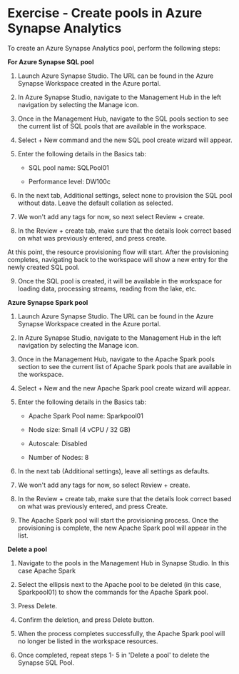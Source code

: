 # Exercise - Create pools in Azure Synapse Analytics

To create an Azure Synapse Analytics pool, perform the following steps:

**For Azure Synapse SQL pool**
1. Launch Azure Synapse Studio. The URL can be found in the Azure Synapse Workspace created in the Azure portal.

2. In Azure Synapse Studio, navigate to the Management Hub in the left navigation by selecting the Manage icon.

3. Once in the Management Hub, navigate to the SQL pools section to see the current list of SQL pools that are available in the workspace.

4. Select + New command and the new SQL pool create wizard will appear.

5. Enter the following details in the Basics tab:

    -   SQL pool name: SQLPool01

    -   Performance level: DW100c

6. In the next tab, Additional settings, select none to provision the SQL pool without data. Leave the default collation as selected.

7. We won't add any tags for now, so next select Review + create.

8. In the Review + create tab, make sure that the details look correct based on what was previously entered, and press create.

At this point, the resource provisioning flow will start. After the provisioning completes, navigating back to the workspace will show a new entry for the newly created SQL pool.

9. Once the SQL pool is created, it will be available in the workspace for loading data, processing streams, reading from the lake, etc.

**Azure Synapse Spark pool**

1. Launch Azure Synapse Studio. The URL can be found in the Azure Synapse Workspace created in the Azure portal.

2. In Azure Synapse Studio, navigate to the Management Hub in the left navigation by selecting the Manage icon.

3. Once in the Management Hub, navigate to the Apache Spark pools section to see the current list of Apache Spark pools that are available in the workspace.

4. Select + New and the new Apache Spark pool create wizard will appear.

5. Enter the following details in the Basics tab:

    -   Apache Spark Pool name: Sparkpool01

    -   Node size: Small (4 vCPU / 32 GB)

    -   Autoscale: Disabled

    -   Number of Nodes: 8

6. In the next tab (Additional settings), leave all settings as defaults.

7. We won't add any tags for now, so select Review + create.

8. In the Review + create tab, make sure that the details look correct based on what was previously entered, and press Create.

9. The Apache Spark pool will start the provisioning process. Once the provisioning is complete, the new Apache Spark pool will appear in the list.

**Delete a pool**

1. Navigate to the pools in the Management Hub in Synapse Studio. In this case Apache Spark

2. Select the ellipsis next to the Apache pool to be deleted (in this case, Sparkpool01) to show the commands for the Apache Spark pool.

3. Press Delete.

4. Confirm the deletion, and press Delete button.

5. When the process completes successfully, the Apache Spark pool will no longer be listed in the workspace resources.

6. Once completed, repeat steps 1- 5 in 'Delete a pool' to delete the Synapse SQL Pool.

